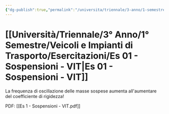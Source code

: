 ```yaml
---
{"dg-publish":true,"permalink":"/universita/triennale/3-anno/1-semestre/veicoli-e-impianti-di-trasporto/esercitazioni/es-01-sospensioni-vit/"}
---
```



# [[Università/Triennale/3° Anno/1° Semestre/Veicoli e Impianti di Trasporto/Esercitazioni/Es 01 - Sospensioni - VIT\|Es 01 - Sospensioni - VIT]]

La frequenza di oscillazione delle masse sospese aumenta all'aumentare del coefficiente di rigidezza!





PDF: [[Es 1 - Sospensioni - VIT.pdf]]
